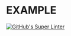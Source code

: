 # EXAMPLE

[![GitHub's Super Linter](https://github.com/Aidan-Lalonde-Novales/ICS3U-Unit6-05-CPP/workflows/GitHub's%20Super%20Linter/badge.svg)](https://github.com/Aidan-Lalonde-Novales/ICS3U-Unit6-05-CPP/actions)
